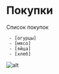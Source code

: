 # Покупки


Список покупок
```
 - [огурцы] 
 - [мясо]
 - [яйца]
 - [хлеб]
```
![alt](https://w7.pngwing.com/pngs/394/304/png-transparent-pickled-cucumber-vegetable-cucumber-food-photography-presentation.png)
  
